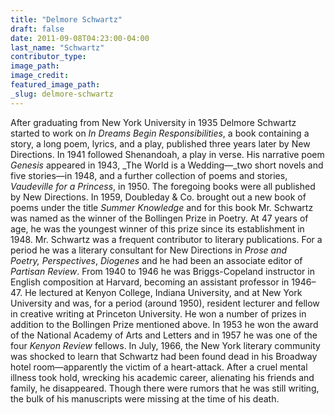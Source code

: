 ```yaml
---
title: "Delmore Schwartz"
draft: false
date: 2011-09-08T04:23:00-04:00
last_name: "Schwartz"
contributor_type:
image_path:
image_credit:
featured_image_path:
_slug: delmore-schwartz
---
```


After graduating from New York University in 1935 Delmore Schwartz started to work on _In Dreams Begin Responsibilities_, a book containing a story, a long poem, lyrics, and a play, published three years later by New Directions. In 1941 followed Shenandoah, a play in verse. His narrative poem _Genesis_ appeared in 1943, _The World is a Wedding—_two short novels and five stories—in 1948, and a further collection of poems and stories, _Vaudeville for a Princess_, in 1950. The foregoing books were all published by New Directions. In 1959, Doubleday & Co. brought out a new book of poems under the title _Summer Knowledge_ and for this book Mr. Schwartz was named as the winner of the Bollingen Prize in Poetry. At 47 years of age, he was the youngest winner of this prize since its establishment in 1948. Mr. Schwartz was a frequent contributor to literary publications. For a period he was a literary consultant for New Directions in _Prose and Poetry, Perspectives_, _Diogenes_ and he had been an associate editor of _Partisan Review_. From 1940 to 1946 he was Briggs-Copeland instructor in English composition at Harvard, becoming an assistant professor in 1946–47. He lectured at Kenyon College, Indiana University, and at New York University and was, for a period (around 1950), resident lecturer and fellow in creative writing at Princeton University. He won a number of prizes in addition to the Bollingen Prize mentioned above. In 1953 he won the award of the National Academy of Arts and Letters and in 1957 he was one of the four _Kenyon Review_ fellows. In July, 1966, the New York literary community was shocked to learn that Schwartz had been found dead in his Broadway hotel room—apparently the victim of a heart-attack. After a cruel mental illness took hold, wrecking his academic career, alienating his friends and family, he disappeared. Though there were rumors that he was still writing, the bulk of his manuscripts were missing at the time of his death.


